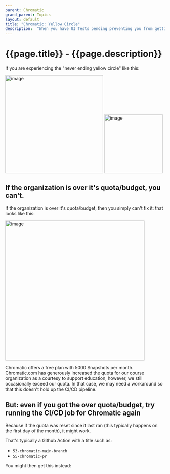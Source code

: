 ```yaml
---
parent: Chromatic
grand_parent: Topics
layout: default
title: "Chromatic: Yellow Circle"
description:  "When you have UI Tests pending preventing you from getting the green check on Github Actions"
---
```


# {{page.title}} - {{page.description}}

If you are experiencing the "never ending yellow circle" like this:

<img width="309" alt="image" src="https://github.com/user-attachments/assets/0a0615b5-f473-444f-9e29-84d1f8a4238c">

<img width="185" alt="image" src="https://github.com/user-attachments/assets/bc3efebc-3c9b-414c-b43f-bdc988ba85f0">


## If the organization is over it's quota/budget, you can't.

If the organization is over it's quota/budget, then you simply can't fix it: that looks like this:

<img width="440" alt="image" src="https://github.com/user-attachments/assets/a8a6ea4e-d5a4-4818-9a4c-50492b925c56">

Chromatic offers a free plan with 5000 Snapshots per month.   Chromatic.com has generously increased the quota for our course organization as a courtesy to support education, however, we still occasionally exceed our quota.  In that case, we may need a workaround so that this doesn't hold up the CI/CD pipeline.

## But: even if you got the over quota/budget, try running the CI/CD job for Chromatic again

Because if the quota was reset since it last ran (this typically happens on the first day of the month), it might work.

That's typically a Github Action with a title such as:
* `53-chromatic-main-branch`
* `55-chromatic-pr`

You might then get this instead: 



